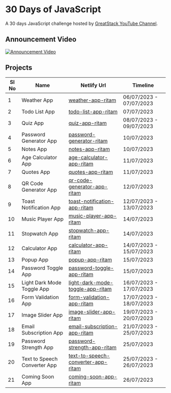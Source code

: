 # 30 Days of JavaScript

A 30 days JavaScript challenge hosted by [GreatStack YouTube Channel](https://www.youtube.com/@GreatStackDev).

## Announcement Video

[![Announcement Video](https://img.youtube.com/vi/66jEvYL1Re0/hqdefault.jpg)](https://www.youtube.com/watch?v=66jEvYL1Re0)

## Projects

| Sl No | Name | Netlify Url | Timeline |
| ----- | ---- | ----------- | -------- |
| 1 | Weather App | [weather-app-ritam](https://weather-app-ritam.netlify.app/) | 06/07/2023 - 07/07/2023 |
| 2 | Todo List App | [todo-list-app-ritam](https://todo-list-app-ritam.netlify.app/) | 07/07/2023 |
| 3 | Quiz App | [quiz-app-ritam](https://quiz-app-ritam.netlify.app/) | 08/07/2023 - 09/07/2023 |
| 4 | Password Generator App | [password-generator-ritam](https://password-generator-app-ritam.netlify.app/) | 10/07/2023 |
| 5 | Notes App | [notes-app-ritam](https://notes-app-ritam.netlify.app/) | 10/07/2023 | 
| 6 | Age Calculator App | [age-calculator-app-ritam](https://age-calculator-app-ritam.netlify.app/) | 11/07/2023 |
| 7 | Quotes App | [quotes-app-ritam](https://quotes-app-ritam.netlify.app/) | 11/07/2023 |
| 8 | QR Code Generator App | [qr-code-generator-app-ritam](https://qr-code-generator-app-ritam.netlify.app/) | 12/07/2023 |
| 9 | Toast Notification App | [toast-notification-app-ritam](https://toast-notification-app-ritam.netlify.app/) | 12/07/2023 - 13/07/2023 |
| 10 | Music Player App | [music-player-app-ritam](https://music-player-app-ritam.netlify.app/) | 14/07/2023 |
| 11 | Stopwatch App | [stopwatch-app-ritam](https://stopwatch-app-ritam.netlify.app/) | 14/07/2023 |
| 12 | Calculator App | [calculator-app-ritam](https://calculator-app-ritam.netlify.app/) | 14/07/2023 - 15/07/2023 |
| 13 | Popup App | [popup-app-ritam](https://popup-app-ritam.netlify.app/) | 15/07/2023 |
| 14 | Password Toggle App | [password-toggle-app-ritam](https://password-toggle-app-ritam.netlify.app/) | 15/07/2023 |
| 15 | Light Dark Mode Toggle App | [light-dark-mode-toggle-app-ritam](https://light-dark-mode-toggle-app-ritam.netlify.app/) | 16/07/2023 - 17/07/2023 | 
| 16 | Form Validation App | [form-validation-app-ritam](https://form-validation-app-ritam.netlify.app/) | 17/07/2023 - 18/07/2023 |
| 17 | Image Slider App | [image-slider-app-ritam](https://image-slider-app-ritam.netlify.app/) | 19/07/2023 - 20/07/2023 |
| 18 | Email Subscription App | [email-subscription-app-ritam](https://email-subscription-app.netlify.app/) | 21/07/2023 - 25/07/2023 |
| 19 | Password Strength App | [password-strength-app-ritam](https://password-strength-app-ritam.netlify.app/) | 25/07/2023 |
| 20 | Text to Speech Converter App | [text-to-speech-converter-app-ritam](https://text-to-speech-converter-app-ritam.netlify.app/) | 25/07/2023 - 26/07/2023 |
| 21 | Coming Soon App | [coming-soon-app-ritam](https://coming-soon-app-ritam.netlify.app/) | 26/07/2023 | 